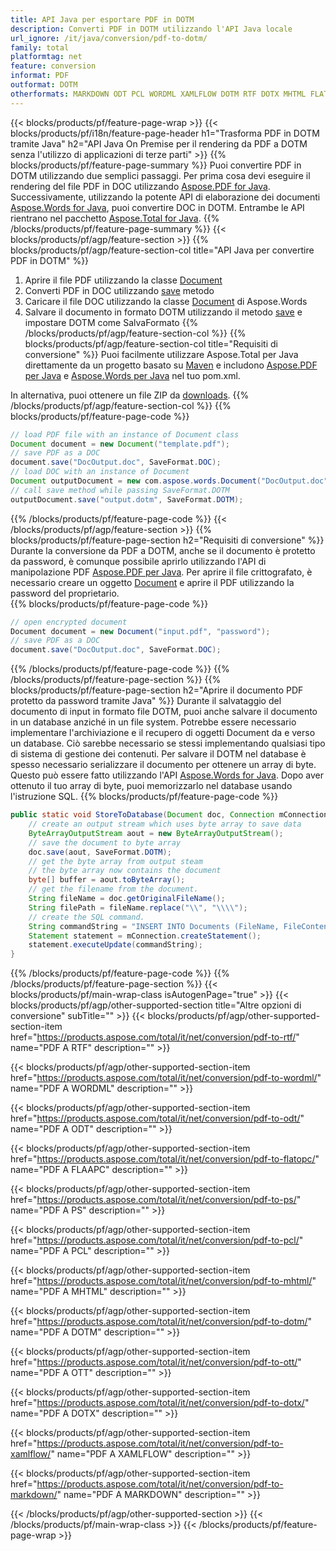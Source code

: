 ```yaml
---
title: API Java per esportare PDF in DOTM
description: Converti PDF in DOTM utilizzando l'API Java locale
url_ignore: /it/java/conversion/pdf-to-dotm/
family: total
platformtag: net
feature: conversion
informat: PDF
outformat: DOTM
otherformats: MARKDOWN ODT PCL WORDML XAMLFLOW DOTM RTF DOTX MHTML FLATOPC OTT PS
---
```

{{< blocks/products/pf/feature-page-wrap >}}
{{< blocks/products/pf/i18n/feature-page-header h1="Trasforma PDF in DOTM tramite Java" h2="API Java On Premise per il rendering da PDF a DOTM senza l'utilizzo di applicazioni di terze parti" >}}
{{% blocks/products/pf/feature-page-summary %}}
Puoi convertire PDF in DOTM utilizzando due semplici passaggi. Per prima cosa devi eseguire il rendering del file PDF in DOC utilizzando [Aspose.PDF for Java](https://products.aspose.com/pdf/java/). Successivamente, utilizzando la potente API di elaborazione dei documenti [Aspose.Words for Java](https://products.aspose.com/words/java/), puoi convertire DOC in DOTM. Entrambe le API rientrano nel pacchetto [Aspose.Total for Java](https://products.aspose.com/total/java/).
{{% /blocks/products/pf/feature-page-summary  %}}
{{< blocks/products/pf/agp/feature-section >}}
{{% blocks/products/pf/agp/feature-section-col title="API Java per convertire PDF in DOTM" %}}
1. Aprire il file PDF utilizzando la classe [Document](https://apiference.aspose.com/pdf/java/com.aspose.pdf/Document)
2. Converti PDF in DOC utilizzando [save](https://apiference.aspose.com/pdf/java/com.aspose.pdf/Document#save-java.lang.String-com.aspose.pdf.SaveOptions- ) metodo
3. Caricare il file DOC utilizzando la classe [Document](https://apiference.aspose.com/words/java/com.aspose.words/Document) di Aspose.Words
4. Salvare il documento in formato DOTM utilizzando il metodo [save](https://apiference.aspose.com/words/java/com.aspose.words/Document#save(java.lang.String,int)) e impostare DOTM come SalvaFormato
{{% /blocks/products/pf/agp/feature-section-col %}}
{{% blocks/products/pf/agp/feature-section-col title="Requisiti di conversione" %}}
Puoi facilmente utilizzare Aspose.Total per Java direttamente da un progetto basato su [Maven](https://repository.aspose.com/webapp/#/artifacts/browse/tree/General/repo/com/aspose/aspose-total) e includono [Aspose.PDF per Java](https://docs.aspose.com/pdf/java/installation/) e [Aspose.Words per Java](https://docs.aspose.com/words/java/installation/) nel tuo pom.xml.

In alternativa, puoi ottenere un file ZIP da [downloads](https://downloads.aspose.com/total/java).
{{% /blocks/products/pf/agp/feature-section-col %}}
{{% blocks/products/pf/feature-page-code %}}

```java
// load PDF file with an instance of Document class
Document document = new Document("template.pdf");
// save PDF as a DOC 
document.save("DocOutput.doc", SaveFormat.DOC); 
// load DOC with an instance of Document
Document outputDocument = new com.aspose.words.Document("DocOutput.doc");
// call save method while passing SaveFormat.DOTM
outputDocument.save("output.dotm", SaveFormat.DOTM);   
```

{{% /blocks/products/pf/feature-page-code %}}
{{< /blocks/products/pf/agp/feature-section >}}
{{% blocks/products/pf/feature-page-section  h2="Requisiti di conversione" %}}
Durante la conversione da PDF a DOTM, anche se il documento è protetto da password, è comunque possibile aprirlo utilizzando l'API di manipolazione PDF [Aspose.PDF per Java](https://docs.aspose.com/pdf/java/installation/). Per aprire il file crittografato, è necessario creare un oggetto [Document](https://reference.aspose.com/pdf/java/com.aspose.pdf/Document) e aprire il PDF utilizzando la password del proprietario.  
{{% blocks/products/pf/feature-page-code %}}

```cs
// open encrypted document
Document document = new Document("input.pdf", "password");
// save PDF as a DOC 
document.save("DocOutput.doc", SaveFormat.DOC);
```

{{% /blocks/products/pf/feature-page-code  %}}
{{% /blocks/products/pf/feature-page-section %}}
{{% blocks/products/pf/feature-page-section  h2="Aprire il documento PDF protetto da password tramite Java" %}}
Durante il salvataggio del documento di input in formato file DOTM, puoi anche salvare il documento in un database anziché in un file system. Potrebbe essere necessario implementare l'archiviazione e il recupero di oggetti Document da e verso un database. Ciò sarebbe necessario se stessi implementando qualsiasi tipo di sistema di gestione dei contenuti. Per salvare il DOTM nel database è spesso necessario serializzare il documento per ottenere un array di byte. Questo può essere fatto utilizzando l'API [Aspose.Words for Java](https://products.aspose.com/words/Java/). Dopo aver ottenuto il tuo array di byte, puoi memorizzarlo nel database usando l'istruzione SQL. 
{{% blocks/products/pf/feature-page-code %}}

```java
public static void StoreToDatabase(Document doc, Connection mConnection) throws Exception {
    // create an output stream which uses byte array to save data
    ByteArrayOutputStream aout = new ByteArrayOutputStream();
    // save the document to byte array
    doc.save(aout, SaveFormat.DOTM);
    // get the byte array from output steam
    // the byte array now contains the document
    byte[] buffer = aout.toByteArray();
    // get the filename from the document.
    String fileName = doc.getOriginalFileName();
    String filePath = fileName.replace("\\", "\\\\");
    // create the SQL command.
    String commandString = "INSERT INTO Documents (FileName, FileContent) VALUES('" + filePath + "', '" + buffer + "')";
    Statement statement = mConnection.createStatement();
    statement.executeUpdate(commandString);
}  
```

{{% /blocks/products/pf/feature-page-code  %}}
{{% /blocks/products/pf/feature-page-section %}}
{{< blocks/products/pf/main-wrap-class isAutogenPage="true" >}}
{{< blocks/products/pf/agp/other-supported-section title="Altre opzioni di conversione" subTitle="" >}}
{{< blocks/products/pf/agp/other-supported-section-item href="https://products.aspose.com/total/it/net/conversion/pdf-to-rtf/" name="PDF A RTF" description="" >}}

{{< blocks/products/pf/agp/other-supported-section-item href="https://products.aspose.com/total/it/net/conversion/pdf-to-wordml/" name="PDF A WORDML" description="" >}}

{{< blocks/products/pf/agp/other-supported-section-item href="https://products.aspose.com/total/it/net/conversion/pdf-to-odt/" name="PDF A ODT" description="" >}}

{{< blocks/products/pf/agp/other-supported-section-item href="https://products.aspose.com/total/it/net/conversion/pdf-to-flatopc/" name="PDF A FLAAPC" description="" >}}

{{< blocks/products/pf/agp/other-supported-section-item href="https://products.aspose.com/total/it/net/conversion/pdf-to-ps/" name="PDF A PS" description="" >}}

{{< blocks/products/pf/agp/other-supported-section-item href="https://products.aspose.com/total/it/net/conversion/pdf-to-pcl/" name="PDF A PCL" description="" >}}

{{< blocks/products/pf/agp/other-supported-section-item href="https://products.aspose.com/total/it/net/conversion/pdf-to-mhtml/" name="PDF A MHTML" description="" >}}

{{< blocks/products/pf/agp/other-supported-section-item href="https://products.aspose.com/total/it/net/conversion/pdf-to-dotm/" name="PDF A DOTM" description="" >}}

{{< blocks/products/pf/agp/other-supported-section-item href="https://products.aspose.com/total/it/net/conversion/pdf-to-ott/" name="PDF A OTT" description="" >}}

{{< blocks/products/pf/agp/other-supported-section-item href="https://products.aspose.com/total/it/net/conversion/pdf-to-dotx/" name="PDF A DOTX" description="" >}}

{{< blocks/products/pf/agp/other-supported-section-item href="https://products.aspose.com/total/it/net/conversion/pdf-to-xamlflow/" name="PDF A XAMLFLOW" description="" >}}

{{< blocks/products/pf/agp/other-supported-section-item href="https://products.aspose.com/total/it/net/conversion/pdf-to-markdown/" name="PDF A MARKDOWN" description="" >}}


{{< /blocks/products/pf/agp/other-supported-section >}}
{{< /blocks/products/pf/main-wrap-class >}}
{{< /blocks/products/pf/feature-page-wrap >}}